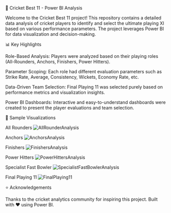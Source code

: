 🏏 Cricket Best 11 - Power BI Analysis

Welcome to the Cricket Best 11 project!
This repository contains a detailed data analysis of cricket players to identify and select the ultimate playing XI based on various performance parameters.
The project leverages Power BI for data visualization and decision-making.

📊 Key Highlights

Role-Based Analysis:
Players were analyzed based on their playing roles (All-Rounders, Anchors, Finishers, Power Hitters).

Parameter Scoping:
Each role had different evaluation parameters such as Strike Rate, Average, Consistency, Wickets, Economy Rate, etc.

Data-Driven Team Selection:
Final Playing 11 was selected purely based on performance metrics and visualization insights.

Power BI Dashboards:
Interactive and easy-to-understand dashboards were created to present the player evaluations and team selection.

📸 Sample Visualizations

All Rounders ![AllRounderAnalysis](https://github.com/user-attachments/assets/bc66e5b5-dcbf-40a4-a4f2-b03625f0e0c5)

Anchors	![AnchorsAnalysis](https://github.com/user-attachments/assets/90b2e1ce-7116-413f-9909-513ea6dd6ba2)

Finishers	![FinishersAnalysis](https://github.com/user-attachments/assets/430dd5e4-198e-4802-9248-a86b047e59e1)

Power Hitters	 ![PowerHittersAnalysis](https://github.com/user-attachments/assets/751429df-e435-421f-afd3-ddc9d3ed1b04)

Specialist Fast Bowler  ![SpecialistFastBowlerAnalysis](https://github.com/user-attachments/assets/c57df306-9170-4d58-8f02-e339f05ddb3c)

Final Playing 11	 ![FinalPlaying11](https://github.com/user-attachments/assets/acc9290b-b781-4687-8d62-9d7ac27bea15)

⭐ Acknowledgements

Thanks to the cricket analytics community for inspiring this project.
Built with ♥ using Power BI.
